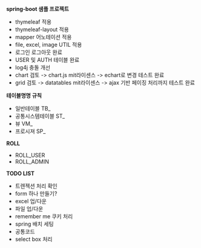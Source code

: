 **spring-boot 샘플 프로젝트**
- thymeleaf 적용
- thymeleaf-layout 적용
- mapper 어노테이션 적용
- file, excel, image UTIL 적용
- 로그인 로그아웃 완료
- USER 및 AUTH 테이블 완료
- log4j 충돌 개선
- chart 검토 -> chart.js mit라이센스 -> echart로 변경 테스트 완료
- grid 검토 -> datatables mit라이센스 -> ajax 기반 페이징 처리까지 테스트 완료

**테이블명명 규칙**
- 일반테이블 TB_
- 공통시스템테이블 ST_
- 뷰 VM_
- 프로시져 SP_

**ROLL**
- ROLL_USER
- ROLL_ADMIN

**TODO LIST**
- 트렌젝션 처리 확인
- form 하나 만들기?
- excel 업/다운
- 파일 업/다운
- remember me 쿠키 처리 
- spring 배치 세팅
- 공통코드
- select box 처리